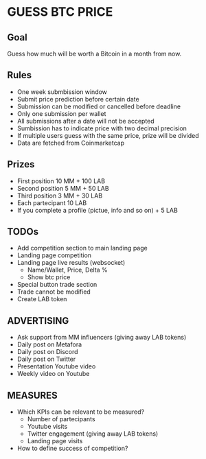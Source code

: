 # GUESS BTC PRICE

## Goal

Guess how much will be worth a Bitcoin in a month from now.

## Rules

- One week submbission window
- Submit price prediction before certain date
- Submission can be modified or cancelled before deadline
- Only one submission per wallet
- All submissions after a date will not be accepted
- Sumbission has to indicate price with two decimal precision
- If multiple users guess with the same price, prize will be divided
- Data are fetched from Coinmarketcap

## Prizes

- First position 10 MM + 100 LAB
- Second position 5 MM + 50 LAB
- Third position 3 MM + 30 LAB
- Each partecipant 10 LAB
- If you complete a profile (pictue, info and so on) + 5 LAB

## TODOs

- Add competition section to main landing page
- Landing page competition
- Landing page live results (websocket)
  - Name/Wallet, Price, Delta %
  - Show btc price
- Special button trade section
- Trade cannot be modified
- Create LAB token

## ADVERTISING

- Ask support from MM influencers (giving away LAB tokens)
- Daily post on Metafora
- Daily post on Discord
- Daily post on Twitter
- Presentation Youtube video
- Weekly video on Youtube

## MEASURES

- Which KPIs can be relevant to be measured?
  - Number of partecipants
  - Youtube visits
  - Twitter engagement (giving away LAB tokens)
  - Landing page visits
- How to define success of competition?
